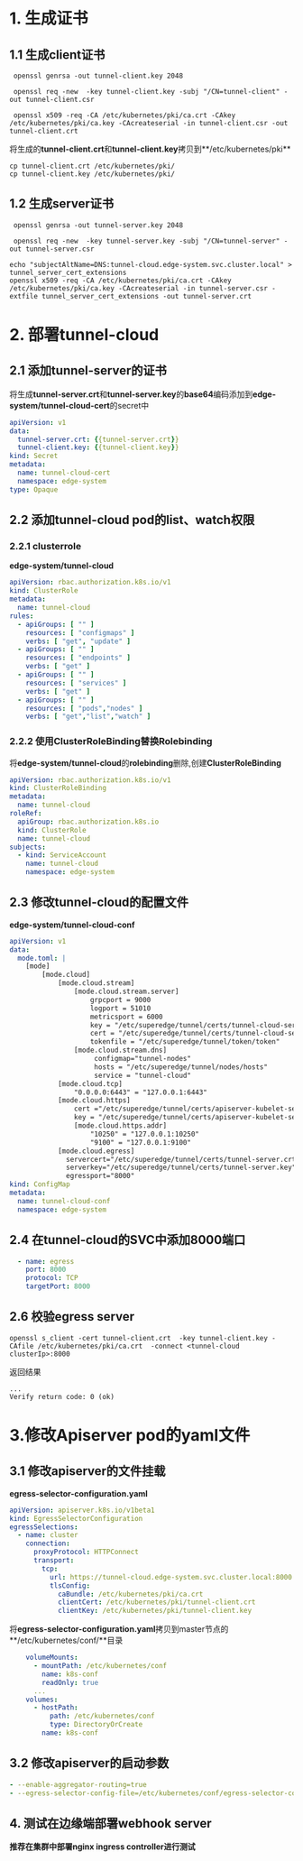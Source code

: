 # 1. 生成证书

## 1.1 生成client证书

```shell
 openssl genrsa -out tunnel-client.key 2048
```

```shell
 openssl req -new  -key tunnel-client.key -subj "/CN=tunnel-client" -out tunnel-client.csr
```

```shell
 openssl x509 -req -CA /etc/kubernetes/pki/ca.crt -CAkey /etc/kubernetes/pki/ca.key -CAcreateserial -in tunnel-client.csr -out tunnel-client.crt
```

将生成的**tunnel-client.crt**和**tunnel-client.key**拷贝到**/etc/kubernetes/pki**

```shell
cp tunnel-client.crt /etc/kubernetes/pki/
cp tunnel-client.key /etc/kubernetes/pki/
```

## 1.2 生成server证书

```shell
 openssl genrsa -out tunnel-server.key 2048
```

```shell
 openssl req -new  -key tunnel-server.key -subj "/CN=tunnel-server" -out tunnel-server.csr
```

```shell
echo "subjectAltName=DNS:tunnel-cloud.edge-system.svc.cluster.local" > tunnel_server_cert_extensions
openssl x509 -req -CA /etc/kubernetes/pki/ca.crt -CAkey /etc/kubernetes/pki/ca.key -CAcreateserial -in tunnel-server.csr -extfile tunnel_server_cert_extensions -out tunnel-server.crt
```

# 2. 部署tunnel-cloud

## 2.1 添加tunnel-server的证书

将生成**tunnel-server.crt**和**tunnel-server.key**的**base64**编码添加到**edge-system/tunnel-cloud-cert**的secret中

```yaml
apiVersion: v1
data:
  tunnel-server.crt: {{tunnel-server.crt}}
  tunnel-client.key: {{tunnel-client.key}}
kind: Secret
metadata:
  name: tunnel-cloud-cert
  namespace: edge-system
type: Opaque
```

## 2.2 添加tunnel-cloud pod的list、watch权限

### 2.2.1 clusterrole

**edge-system/tunnel-cloud**

```yaml
apiVersion: rbac.authorization.k8s.io/v1
kind: ClusterRole
metadata:
  name: tunnel-cloud
rules:
  - apiGroups: [ "" ]
    resources: [ "configmaps" ]
    verbs: [ "get", "update" ]
  - apiGroups: [ "" ]
    resources: [ "endpoints" ]
    verbs: [ "get" ]
  - apiGroups: [ "" ]
    resources: [ "services" ]
    verbs: [ "get" ]
  - apiGroups: [ "" ]
    resources: [ "pods","nodes" ]
    verbs: [ "get","list","watch" ]
 ```

### 2.2.2 使用ClusterRoleBinding替换Rolebinding

将**edge-system/tunnel-cloud**的**rolebinding**删除,创建**ClusterRoleBinding**

```yaml
apiVersion: rbac.authorization.k8s.io/v1
kind: ClusterRoleBinding
metadata:
  name: tunnel-cloud
roleRef:
  apiGroup: rbac.authorization.k8s.io
  kind: ClusterRole
  name: tunnel-cloud
subjects:
  - kind: ServiceAccount
    name: tunnel-cloud
    namespace: edge-system
```

## 2.3 修改tunnel-cloud的配置文件

**edge-system/tunnel-cloud-conf**

```yaml
apiVersion: v1
data:
  mode.toml: |
    [mode]
        [mode.cloud]
            [mode.cloud.stream]
                [mode.cloud.stream.server]
                    grpcport = 9000
                    logport = 51010
                    metricsport = 6000
                    key = "/etc/superedge/tunnel/certs/tunnel-cloud-server.key"
                    cert = "/etc/superedge/tunnel/certs/tunnel-cloud-server.crt"
                    tokenfile = "/etc/superedge/tunnel/token/token"
                [mode.cloud.stream.dns]
                     configmap="tunnel-nodes"
                     hosts = "/etc/superedge/tunnel/nodes/hosts"
                     service = "tunnel-cloud"
            [mode.cloud.tcp]
                "0.0.0.0:6443" = "127.0.0.1:6443"
            [mode.cloud.https]
                cert ="/etc/superedge/tunnel/certs/apiserver-kubelet-server.crt"
                key = "/etc/superedge/tunnel/certs/apiserver-kubelet-server.key"
                [mode.cloud.https.addr]
                    "10250" = "127.0.0.1:10250"
                    "9100" = "127.0.0.1:9100"
            [mode.cloud.egress]
              servercert="/etc/superedge/tunnel/certs/tunnel-server.crt"
              serverkey="/etc/superedge/tunnel/certs/tunnel-server.key"
              egressport="8000"
kind: ConfigMap
metadata:
  name: tunnel-cloud-conf
  namespace: edge-system
```

## 2.4 在tunnel-cloud的SVC中添加8000端口

```yaml
  - name: egress
    port: 8000
    protocol: TCP
    targetPort: 8000
```

## 2.6 校验egress server

```shell
openssl s_client -cert tunnel-client.crt  -key tunnel-client.key -CAfile /etc/kubernetes/pki/ca.crt  -connect <tunnel-cloud clusterIp>:8000
```

返回结果

```
...
Verify return code: 0 (ok)
```

# 3.修改Apiserver pod的yaml文件

## 3.1 修改apiserver的文件挂载

**egress-selector-configuration.yaml**

```yaml
apiVersion: apiserver.k8s.io/v1beta1
kind: EgressSelectorConfiguration
egressSelections:
  - name: cluster
    connection:
      proxyProtocol: HTTPConnect
      transport:
        tcp:
          url: https://tunnel-cloud.edge-system.svc.cluster.local:8000
          tlsConfig:
            caBundle: /etc/kubernetes/pki/ca.crt
            clientCert: /etc/kubernetes/pki/tunnel-client.crt
            clientKey: /etc/kubernetes/pki/tunnel-client.key
```

将**egress-selector-configuration.yaml**拷贝到master节点的 **/etc/kubernetes/conf/**目录

```yaml
    volumeMounts:
      - mountPath: /etc/kubernetes/conf
        name: k8s-conf
        readOnly: true
      ...
    volumes:
      - hostPath:
          path: /etc/kubernetes/conf
          type: DirectoryOrCreate
        name: k8s-conf

```

## 3.2 修改apiserver的启动参数

```yaml
- --enable-aggregator-routing=true
- --egress-selector-config-file=/etc/kubernetes/conf/egress-selector-configuration.yaml
```

## 4. 测试在边缘端部署webhook server

**推荐在集群中部署nginx ingress controller进行测试**

